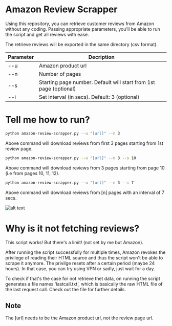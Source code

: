 # Amazon Review Scrapper

Using this repository, you can retrieve customer reviews from Amazon without any coding. Passing appropriate parameters, you'll be able to run the script and get all reviews with ease.

The retrieve reviews will be exported in the same directory (csv format).

| Parameter | Decription |
| ------ | ------ |
| --u | Amazon product url |
| --n | Number of pages |
| --s | Starting page number. Default will start from 1st page  (optional) |
| --i | Set interval (in secs). Default: 3  (optional) |




# Tell me how to run? 


```sh
python amazon-review-scrapper.py --u "[url]" --n 3
```
Above command will download reviews from first 3 pages starting from 1st review page.


```sh
python amazon-review-scrapper.py --u "[url]" --n 3 --s 10
```
Above command will download reviews from 3 pages starting from page 10 (i.e from pages 10, 11, 12).


```sh
python amazon-review-scrapper.py --u "[url]" --n 3 --i 7
```
Above command will download reviews from [n] pages with an interval of 7 secs. 

![alt text](https://i.ibb.co/ZKrz43s/Capture.png)

# Why is it not fetching reviews?
This script works! But there's a limit! (not set by me but Amazon). 

After running the script successfully for multiple times, Amazon revokes the privilege of reading their HTML source and thus the script won't be able to scrape it anymore. The privilge resets after a certain period (maybe 24 hours). In that case, you can try using VPN or sadly, just wait for a day.

To check if that's the case for not retrieve thet data, on running the script generates a file names 'lastcall.txt', which is basically the raw HTML file of the last request call. Check out the file for further details.

## Note
The [url] needs to be the Amazon product url, not the review page url.
